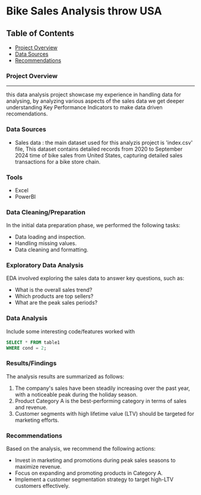 # Bike Sales Analysis throw USA

## Table of Contents

- [Project Overview](#project-overview)
- [Data Sources](#data-sources)
- [Recommendations](#recommendations)
  
### Project Overview
---

this data analysis project showcase my experience in handling data for analysing, by analyzing various aspects of the sales data we get deeper understanding Key Performance Indicators to make data driven recomendations.

### Data Sources

- Sales data : the main dataset used for this analyzis project is 'index.csv' file, This dataset contains detailed records from 2020 to September 2024 time of bike sales from United States, capturing detailed sales transactions for a bike store chain.
  
### Tools
- Excel 
- PowerBI

### Data Cleaning/Preparation

In the initial data preparation phase, we performed the following tasks:
- Data loading and inspection.
- Handling missing values.
- Data cleaning and formatting.

### Exploratory Data Analysis

EDA involved exploring the sales data to answer key questions, such as:

- What is the overall sales trend?
- Which products are top sellers?
- What are the peak sales periods?
### Data Analysis

Include some interesting code/features worked with

```sql
SELECT * FROM table1
WHERE cond = 2;
```

### Results/Findings

The analysis results are summarized as follows:
1. The company's sales have been steadily increasing over the past year, with a noticeable peak during the holiday season.
2. Product Category A is the best-performing category in terms of sales and revenue.
3. Customer segments with high lifetime value (LTV) should be targeted for marketing efforts.

### Recommendations

Based on the analysis, we recommend the following actions:
- Invest in marketing and promotions during peak sales seasons to maximize revenue.
- Focus on expanding and promoting products in Category A.
- Implement a customer segmentation strategy to target high-LTV customers effectively.
